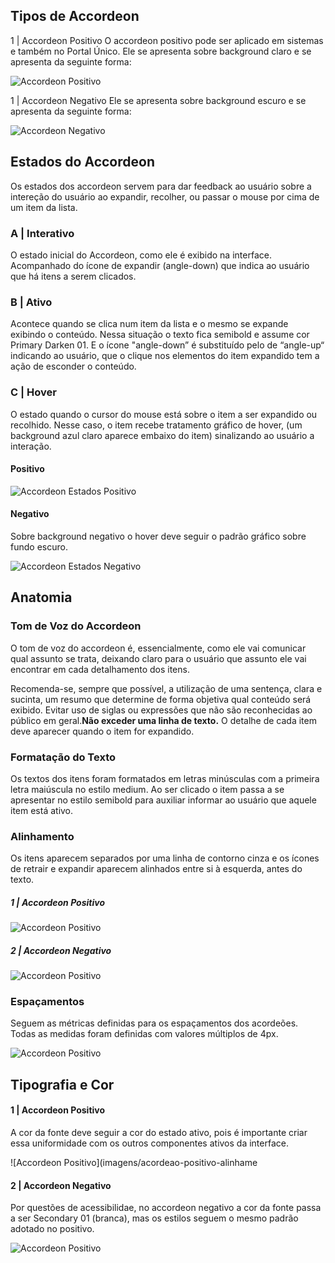 ## Tipos de Accordeon

1 | Accordeon Positivo
O accordeon positivo pode ser aplicado em sistemas e também no Portal Único. Ele se apresenta sobre background claro e se apresenta da seguinte forma:

![Accordeon Positivo](imagens/acordeao-positivo.png)

1 | Accordeon Negativo
Ele se apresenta sobre background escuro e se apresenta da seguinte forma:

![Accordeon Negativo](imagens/acordeao-negativo.png)

## Estados do Accordeon

Os estados dos accordeon servem para dar feedback ao usuário sobre a intereção do usuário ao expandir, recolher, ou passar o mouse por cima de um item da lista.

### A | Interativo

O estado inicial do Accordeon, como ele é exibido na interface. Acompanhado do ícone de expandir (angle-down) que indica ao usuário que há itens a serem clicados.

### B | Ativo

Acontece quando se clica num item da lista e o mesmo se expande exibindo o conteúdo. Nessa situação o texto fica semibold e assume cor Primary Darken 01. E o ícone "angle-down” é substituído pelo de “angle-up“ indicando ao usuário, que o clique nos elementos do item expandido tem a ação de esconder o conteúdo.

### C | Hover

O estado quando o cursor do mouse está sobre o item a ser expandido ou recolhido. Nesse caso, o item recebe tratamento gráfico de hover, (um background azul claro aparece embaixo do item) sinalizando ao usuário a interação.

#### Positivo

![Accordeon Estados Positivo](imagens/acordeao-positivo-estados.png)

#### Negativo

Sobre background negativo o hover deve seguir o padrão gráfico sobre fundo escuro.

![Accordeon Estados Negativo](imagens/acordeao-negativo-estados.png)

## Anatomia

### Tom de Voz do Accordeon

O tom de voz do accordeon é, essencialmente, como ele vai comunicar qual assunto se trata, deixando claro para o usuário que assunto ele vai encontrar em cada detalhamento dos itens.

Recomenda-se, sempre que possível, a utilização de uma sentença, clara e sucinta, um resumo que determine de forma objetiva qual conteúdo será exibido. Evitar uso de siglas ou expressões que não são reconhecidas ao público em geral.**Não exceder uma linha de texto.** O detalhe de cada item deve aparecer quando o item for expandido.

### Formatação do Texto

Os textos dos itens foram formatados em letras minúsculas com a primeira letra maiúscula no estilo medium. Ao ser clicado o item passa a se apresentar no estilo semibold para auxiliar informar ao usuário que aquele item está ativo.

### Alinhamento

Os itens aparecem separados por uma linha de contorno cinza e os ícones de retrair e expandir aparecem alinhados entre si à esquerda, antes do texto.

##### 1 | Accordeon Positivo

![Accordeon Positivo](imagens/acordeao-positivo-alinhamento.png)

##### 2 | Accordeon Negativo

![Accordeon Positivo](imagens/acordeao-negativo-alinhamento.png)

### Espaçamentos

Seguem as métricas definidas para os espaçamentos dos acordeões. Todas as medidas foram definidas com valores múltiplos de 4px.

![Accordeon Positivo](imagens/acordeao-negativo-espacamento.png)

## Tipografia e Cor

#### 1 | Accordeon Positivo

A cor da fonte deve seguir a cor do estado ativo, pois é importante criar essa uniformidade com os outros componentes ativos da interface.

![Accordeon Positivo](imagens/acordeao-positivo-alinhame
#### 2 | Accordeon Negativo

Por questões de acessibilidae, no accordeon negativo a cor da fonte passa a ser Secondary 01 (branca), mas os estilos seguem o mesmo padrão adotado no positivo.

![Accordeon Positivo](imagens/acordeao-negativo-alinhamento.png)

